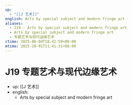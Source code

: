 ```yaml
---
up:
  - "[[J 艺术]]"
english: Arts by special subject and modern fringe art
aliases:
  - J19 - Arts by special subject and modern fringe art
  - Arts by special subject and modern fringe art
  - 专题艺术与现代边缘艺术
ctime: 2025-06-04T18:42:59+08:00
mtime: 2025-10-01T11:41:31+08:00
---
```


# J19 专题艺术与现代边缘艺术

- up: [[J 艺术]]
- english:
	- Arts by special subject and modern fringe art
